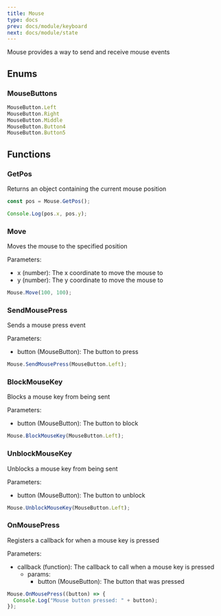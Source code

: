 ```yaml
---
title: Mouse
type: docs
prev: docs/module/keyboard
next: docs/module/state
---
```


Mouse provides a way to send and receive mouse events

## Enums

### MouseButtons
```javascript
MouseButton.Left
MouseButton.Right
MouseButton.Middle
MouseButton.Button4
MouseButton.Button5
```

## Functions

### GetPos

Returns an object containing the current mouse position

```javascript
const pos = Mouse.GetPos();

Console.Log(pos.x, pos.y);
```

### Move

Moves the mouse to the specified position

Parameters:
- x (number): The x coordinate to move the mouse to
- y (number): The y coordinate to move the mouse to

```javascript
Mouse.Move(100, 100);
```

### SendMousePress

Sends a mouse press event

Parameters:
- button (MouseButton): The button to press

```javascript
Mouse.SendMousePress(MouseButton.Left);
```

### BlockMouseKey

Blocks a mouse key from being sent

Parameters:
- button (MouseButton): The button to block

```javascript
Mouse.BlockMouseKey(MouseButton.Left);
```

### UnblockMouseKey

Unblocks a mouse key from being sent

Parameters:

- button (MouseButton): The button to unblock

```javascript
Mouse.UnblockMouseKey(MouseButton.Left);
```

### OnMousePress

Registers a callback for when a mouse key is pressed

Parameters:
- callback (function): The callback to call when a mouse key is pressed
  - params:
    - button (MouseButton): The button that was pressed

```javascript
Mouse.OnMousePress((button) => {
  Console.Log("Mouse button pressed: " + button);
});
```


